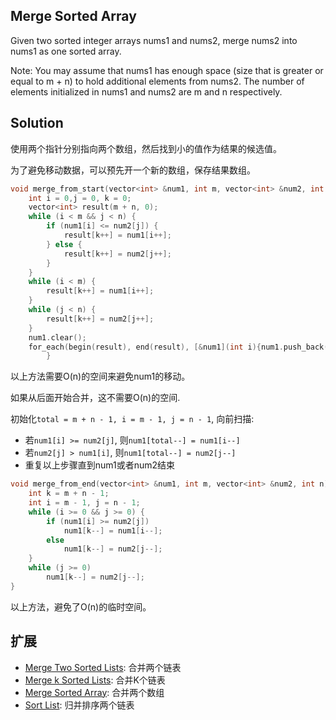 ## Merge Sorted Array

Given two sorted integer arrays nums1 and nums2, merge nums2 into nums1 as one sorted array.

Note:
You may assume that nums1 has enough space (size that is greater or equal to m + n) to hold additional elements from nums2. The number of elements initialized in nums1 and nums2 are m and n respectively.

## Solution

使用两个指针分别指向两个数组，然后找到小的值作为结果的候选值。

为了避免移动数据，可以预先开一个新的数组，保存结果数组。

```cpp
void merge_from_start(vector<int> &num1, int m, vector<int> &num2, int n) {
	int i = 0,j = 0, k = 0;
	vector<int> result(m + n, 0);
	while (i < m && j < n) {
		if (num1[i] <= num2[j]) {
			result[k++] = num1[i++];
		} else {
			result[k++] = num2[j++];
		}
	}
	while (i < m) {
		result[k++] = num1[i++];
	}
	while (j < n) {
		result[k++] = num2[j++];
	}
	num1.clear();
	for_each(begin(result), end(result), [&num1](int i){num1.push_back(i);});
		}
```

以上方法需要O(n)的空间来避免num1的移动。

如果从后面开始合并，这不需要O(n)的空间.

初始化`total = m + n - 1, i = m - 1, j = n - 1`, 向前扫描:

* 若`num1[i] >= num2[j]`, 则`num1[total--] = num1[i--]`
* 若`num2[j] > num1[i]`, 则`num1[total--] = num2[j--]`
* 重复以上步骤直到num1或者num2结束

```cpp
void merge_from_end(vector<int> &num1, int m, vector<int> &num2, int n) {
	int k = m + n - 1;
	int i = m - 1, j = n - 1;
	while (i >= 0 && j >= 0) {
		if (num1[i] >= num2[j])
			num1[k--] = num1[i--];
		else
			num1[k--] = num2[j--];
	}
	while (j >= 0)
		num1[k--] = num2[j--];
}
```

以上方法，避免了O(n)的临时空间。

## 扩展

* [Merge Two Sorted Lists](../MergeTwoSortedLists): 合并两个链表
* [Merge k Sorted Lists](../MergekSortedLists): 合并K个链表
* [Merge Sorted Array](../MergeSortedArray): 合并两个数组
* [Sort List](../SortList): 归并排序两个链表
